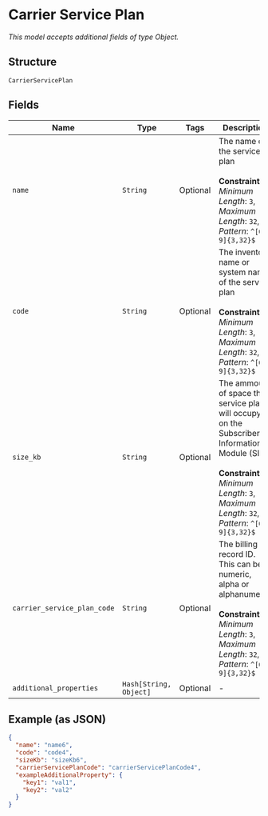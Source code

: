
# Carrier Service Plan

*This model accepts additional fields of type Object.*

## Structure

`CarrierServicePlan`

## Fields

| Name | Type | Tags | Description |
|  --- | --- | --- | --- |
| `name` | `String` | Optional | The name of the service plan<br><br>**Constraints**: *Minimum Length*: `3`, *Maximum Length*: `32`, *Pattern*: `^[0-9]{3,32}$` |
| `code` | `String` | Optional | The inventory name or system name of the service plan<br><br>**Constraints**: *Minimum Length*: `3`, *Maximum Length*: `32`, *Pattern*: `^[0-9]{3,32}$` |
| `size_kb` | `String` | Optional | The ammount of space the service plan will occupy on the Subscriber Information Module (SIM)<br><br>**Constraints**: *Minimum Length*: `3`, *Maximum Length*: `32`, *Pattern*: `^[0-9]{3,32}$` |
| `carrier_service_plan_code` | `String` | Optional | The billing record ID. This can be numeric, alpha or alphanumeric.<br><br>**Constraints**: *Minimum Length*: `3`, *Maximum Length*: `32`, *Pattern*: `^[0-9]{3,32}$` |
| `additional_properties` | `Hash[String, Object]` | Optional | - |

## Example (as JSON)

```json
{
  "name": "name6",
  "code": "code4",
  "sizeKb": "sizeKb6",
  "carrierServicePlanCode": "carrierServicePlanCode4",
  "exampleAdditionalProperty": {
    "key1": "val1",
    "key2": "val2"
  }
}
```

